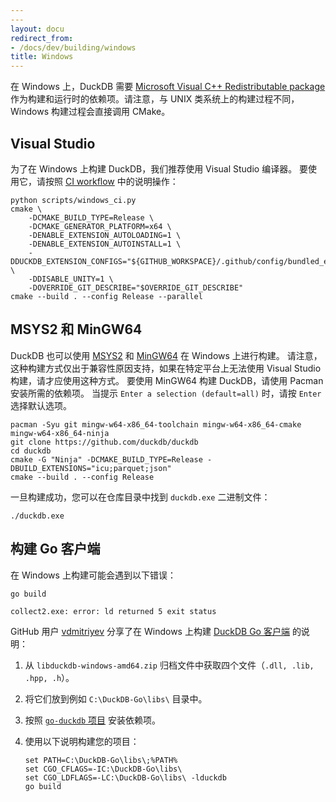 ```yaml
---
---
layout: docu
redirect_from:
- /docs/dev/building/windows
title: Windows
---
```


在 Windows 上，DuckDB 需要 [Microsoft Visual C++ Redistributable package](https://learn.microsoft.com/en-US/cpp/windows/latest-supported-vc-redist) 作为构建和运行时的依赖项。请注意，与 UNIX 类系统上的构建过程不同，Windows 构建过程会直接调用 CMake。

## Visual Studio

为了在 Windows 上构建 DuckDB，我们推荐使用 Visual Studio 编译器。
要使用它，请按照 [CI workflow](https://github.com/duckdb/duckdb/blob/52b43b166091c82b3f04bf8af15f0ace18207a64/.github/workflows/Windows.yml#L73) 中的说明操作：

```batch
python scripts/windows_ci.py
cmake \
    -DCMAKE_BUILD_TYPE=Release \
    -DCMAKE_GENERATOR_PLATFORM=x64 \
    -DENABLE_EXTENSION_AUTOLOADING=1 \
    -DENABLE_EXTENSION_AUTOINSTALL=1 \
    -DDUCKDB_EXTENSION_CONFIGS="${GITHUB_WORKSPACE}/.github/config/bundled_extensions.cmake" \
    -DDISABLE_UNITY=1 \
    -DOVERRIDE_GIT_DESCRIBE="$OVERRIDE_GIT_DESCRIBE"
cmake --build . --config Release --parallel
```

## MSYS2 和 MinGW64

DuckDB 也可以使用 [MSYS2](https://www.msys2.org/) 和 [MinGW64](https://www.mingw-w64.org/) 在 Windows 上进行构建。
请注意，这种构建方式仅出于兼容性原因支持，如果在特定平台上无法使用 Visual Studio 构建，请才应使用这种方式。
要使用 MinGW64 构建 DuckDB，请使用 Pacman 安装所需的依赖项。
当提示 `Enter a selection (default=all)` 时，请按 `Enter` 选择默认选项。

```batch
pacman -Syu git mingw-w64-x86_64-toolchain mingw-w64-x86_64-cmake mingw-w64-x86_64-ninja
git clone https://github.com/duckdb/duckdb
cd duckdb
cmake -G "Ninja" -DCMAKE_BUILD_TYPE=Release -DBUILD_EXTENSIONS="icu;parquet;json"
cmake --build . --config Release
```

一旦构建成功，您可以在仓库目录中找到 `duckdb.exe` 二进制文件：

```batch
./duckdb.exe
```

## 构建 Go 客户端

在 Windows 上构建可能会遇到以下错误：

```bash
go build
```

```console
collect2.exe: error: ld returned 5 exit status
```

GitHub 用户 [vdmitriyev](https://github.com/vdmitriyev) 分享了在 Windows 上构建 [DuckDB Go 客户端](https://github.com/marcboeker/go-duckdb/issues/4#issuecomment-2176409066) 的说明：

1. 从 `libduckdb-windows-amd64.zip` 归档文件中获取四个文件（`.dll, .lib, .hpp, .h`）。

2. 将它们放到例如 `C:\DuckDB-Go\libs\` 目录中。

3. 按照 [`go-duckdb` 项目](https://github.com/marcboeker/go-duckdb) 安装依赖项。

4. 使用以下说明构建您的项目：

   ```batch
   set PATH=C:\DuckDB-Go\libs\;%PATH%
   set CGO_CFLAGS=-IC:\DuckDB-Go\libs\
   set CGO_LDFLAGS=-LC:\DuckDB-Go\libs\ -lduckdb
   go build
   ```